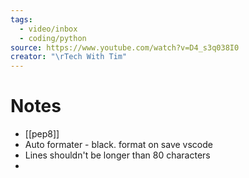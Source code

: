 ```yaml
---
tags:
  - video/inbox
  - coding/python
source: https://www.youtube.com/watch?v=D4_s3q038I0
creator: "\rTech With Tim"
---
```

# Notes
- [[pep8]]
- Auto formater - black. format on save vscode
- Lines shouldn't be longer than 80 characters
- 